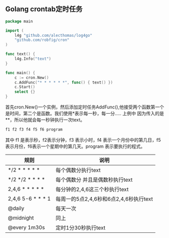 Golang crontab定时任务
---

```go
package main

import (
    l4g "github.com/alecthomas/log4go"
    "github.com/robfig/cron"
)

func text() {
    l4g.Info("text")
}

func main() {
    c := cron.New()
    c.AddFunc("* * * * * *", func() { text() })
    c.Start()
    select {}
}
```

首先cron.New()一个实例，然后添加定时任务AddFunc(),他接受两个函数第一个是时间，第二个是函数。我们使用*表示每一秒，每一分…..
上例中 因为传入的是**，所以他就会每一秒钟执行一次text。
```go
f1 f2 f3 f4 f5 f6 program
```
其中 f1 是表示秒，f2表示分钟，f3 表示小时，f4 表示一个月份中的第几日，f5 表示月份，f6表示一个星期中的第几天。program 表示要执行的程式。

| 规则              | 说明                                   |
| ----------------- | -------------------------------------- |
| */2 * * * * *     | 每个偶数分执行text                     |
| */2 */2 * * * *   | 每个偶数分 并且是偶数秒执行text        |
| 2,4,6 * * * * *   | 每分钟的2,4,6这三个秒执行text          |
| 2,4,6 5-6 * * * 1 | 每周一的5点2,4,6秒和6点2,4,6秒执行text |
| @daily            | 每天一次                               |
| @midnight         | 同上                                   |
| @every 1m30s      | 定时1分30秒执行text                    |
